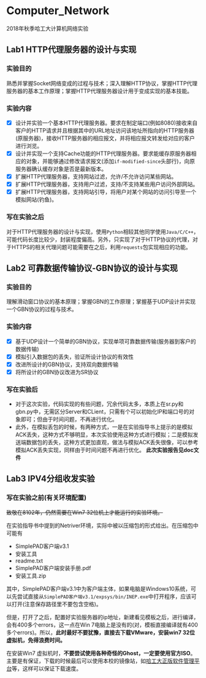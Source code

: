 # Computer_Network
2018年秋季哈工大计算机网络实验
## Lab1 HTTP代理服务器的设计与实现
### 实验目的
熟悉并掌握Socket网络变成的过程与技术；深入理解HTTP协议，掌握HTTP代理服务器的基本工作原理；掌握HTTP代理服务器设计用于变成实现的基本技能。
### 实验内容
- [x] 设计并实验一个基本HTTP代理服务器。要求在制定端口(例如8080)接收来自客户的HTTP请求并且根据其中的URL地址访问该地址所指向的HTTP服务器(原服务器)，接收HTTP服务器的相应报文，并将相应报文转发给对应的客户进行浏览。
- [x] 设计并实现一个支持Cache功能的HTTP代理服务器。要求能缓存原服务器相应的对象，并能够通过修改请求报文(添加`if-modified-since`头部行)，向原服务器确认缓存对象是否是最新版本。
- [x] 扩展HTTP代理服务器，支持网站过滤，允许/不允许访问某些网站。
- [x] 扩展HTTP代理服务器，支持用户过滤，支持/不支持某些用户访问外部网站。
- [x] 扩展HTTP代理服务器，支持网站引导，将用户对某个网站的访问引导至一个模拟网站(钓鱼)。
### 写在实验之后
对于HTTP代理服务器的设计与实现，使用`Python`相较其他同学使用`Java/C/C++`，可能代码长度比较少，封装程度偏高。另外，只实现了对于HTTP协议的代理，对于HTTPS的相关代理问题可能需要在之后，利用`requests`包实现相应的功能。

## Lab2 可靠数据传输协议-GBN协议的设计与实现
### 实验目的
理解滑动窗口协议的基本原理；掌握GBN的工作原理；掌握基于UDP设计并实现一个GBN协议的过程与技术。
### 实验内容
- [x] 基于UDP设计一个简单的GBN协议，实现单项可靠数据传输(服务器到客户的数据传输)
- [x] 模拟引入数据包的丢失，验证所设计协议的有效性
- [x] 改进所设计的GBN协议，支持双向数据传输
- [x] 将所设计的GBN协议改进为SR协议

### 写在实验后
- 对于这次实验，代码实现的有些问题，冗余代码太多，本质上在sr.py和gbn.py中，无需区分Server和CLient，只需有个可以初始化IP和端口号的对象即可；但由于时间问题，不再进行优化。
- 此外，在模拟丢包的时候，有两种方式，一是在实验指导书上提示的是模拟ACK丢失，这种方式不够明显，本次实验使用这种方式进行模拟；二是模拟发送端数据包的丢失，这种方式更加直观，做法与模拟ACK丢失很像，可以参考模拟ACK丢失实现，同样由于时间问题不再进行优化。
**此次实验报告见doc文件**

## Lab3 IPV4分组收发实验
### 写在实验之前(有关环境配置)
~~致敬在8102年，仍然需要在Win7 32位机上才能运行的实验环境。~~

在实验指导书中提到的Netriver环境，实际中被以压缩包的形式给出。在压缩包中可能有
- SimplePAD客户端v3.1
- 安装工具
- readme.txt
- SimplePAD客户端安装手册.pdf
- 安装工具.zip

其中，SimplePAD客户端v3.1中为客户端主体，如果电脑是Windows10系统，可以先尝试直接从`SimplePAD客户端v3.1/expsys/bin/INEP.exe`中打开程序，应该可以打开(注意保存路径里不要包含空格)。

但是，打开了之后，配置好实验服务器的ip地址，新建看见模板之后，进行编译，会有400多个errors，这一点在Win 7电脑上是没有的(对，模板直接编译就有400多个errors)。所以，**此时最好不要犹豫，直接去下载VMware，安装win7 32位虚拟机，免得浪费时间。**

在安装Win7 虚拟机时，**不要尝试使用各种奇怪的Ghost，一定要使用官方ISO**。主要是有保证，下载的时候最后可以使用本校的镜像站，如[哈工大正版软件管理平台](http://ms.hit.edu.cn/)等，这样可以保证下载速度。